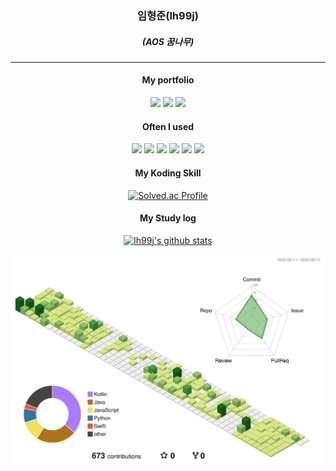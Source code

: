 <div align ="center">
 
### <p align="center" >임형준(lh99j)</p>

##### <p align="center">(AOS 꿈나무)</p>

---

#### <p align="center">My portfolio</p>
<p align="center">
<a href="https://www.instagram.com/lh_99j"><img src="https://img.shields.io/badge/Instagram-E4405F?style=flat-square&logo=Instagram&logoColor=white&link=https://www.instagram.com/lh_99j"/></a> 
<a href="https://lh99j.github.io"><img src="https://img.shields.io/badge/GitHub Pages-222222?style=flat&logo=GitHub Pages&logoColor=white"/><a/>
<a href="https://lh99j.github.io/myblog/"><img src="https://img.shields.io/badge/GitHub Blog-222222?style=flat&logo=GitHub&logoColor=white"/><a/>
</p>


 #### <p align="center">Often I used</p>

<p align="center">
<img src="https://img.shields.io/badge/JAVA-007396?style=for-the-badge&logo=Java&logoColor=white"> 
<img src="https://img.shields.io/badge/Kotlin-7F52FF?style=for-the-badge&logo=Kotlin&logoColor=white"> 
<img src="https://img.shields.io/badge/Firebase-FFCA28?style=for-the-badge&logo=Firebase&logoColor=white"> 
<img src="https://img.shields.io/badge/Android-3DDC84?style=for-the-badge&logo=Android&logoColor=white"> 
<img src="https://img.shields.io/badge/Springboot-6DB33F?style=for-the-badge&logo=Springboot&logoColor=white"> 
<img src="https://img.shields.io/badge/GitHub-181717?style=for-the-badge&logo=GitHub&logoColor=white"> 
</p>
 
 
 
 #### <p align="center">My Koding Skill</p>

[![Solved.ac Profile](http://mazassumnida.wtf/api/v2/generate_badge?boj=rmfos5813)](https://solved.ac/profile/rmfos5813/)


#### <p align="center">My Study log</p>

 [![lh99j's github stats](https://github-readme-stats.vercel.app/api/top-langs/?username=lh99j&show_icons=true&hide_border=true&title_color=004386&icon_color=004386&layout=compact)](https://github.com/lh99j)

![](./profile-3d-contrib/profile-green-animate.svg)

</div>
